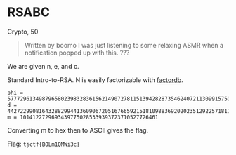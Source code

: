 # RSABC
Crypto, 50

>  Written by boomo
>  I was just listening to some relaxing ASMR when a notification popped up with this. ???

We are given n, e, and c.

Standard Intro-to-RSA. N is easily factorizable with [factordb](http://factordb.com/index.php?query=57772961349879658023983283615621490728299498090674385733830087914838280699121).

```
phi = 57772961349879658023983283615621490727811513942828735462407211309915750394432
d = 44272299081643288299441360906720516766592151810988369202023512922571811592065
m = 10141227296934397750285339393723710527726461
```

Converting m to hex then to ASCII gives the flag.

Flag: `tjctf{BOLm1QMWi3c}`
